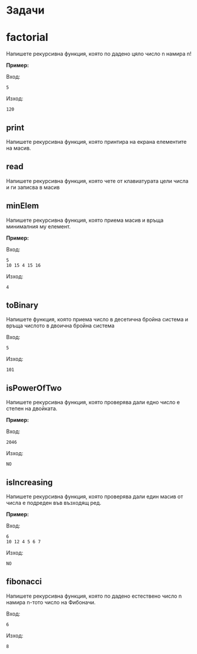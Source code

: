 # Задачи
# factorial
Напишете рекурсивна функция, която по дадено цяло число n намира n!

**Пример:**

Вход:

	5

Изход:

	120

## print
Напишете рекурсивна функция, която принтира на екрана елементите на масив.

## read
Напишете рекурсивна функция, която чете от клавиатурата цели числа и ги записва в масив

## minElem
Напишете рекурсивна функция, която приема масив и връща минималния му елемент.

**Пример:**

Вход:

	5
	10 15 4 15 16

Изход:

	4

## toBinary

Напишете функция, която приема число в десетична бройна система и връща числото в двоична бройна система

Вход:

	5

Изход:

	101

## isPowerOfTwo
Напишете рекурсивна функция, която проверява дали едно число е степен на двойката.

**Пример:**

Вход:

	2046

Изход:

	NO

## isIncreasing
Напишете рекурсивна функция, която проверява дали един масив от числа е подреден във възходящ ред.

**Пример:**

Вход:

	6
	10 12 4 5 6 7

Изход:

	NO

## fibonacci
Напишете рекурсивна функция, която по дадено естествено число n намира n-тото число на Фибоначи.

Вход:

	6

Изход:

	8
